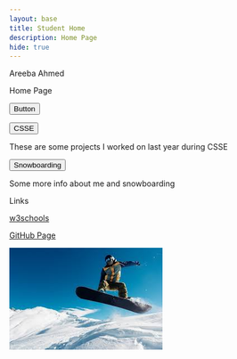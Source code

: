 ```yaml
---
layout: base
title: Student Home 
description: Home Page
hide: true
---
```


Areeba Ahmed

<div>
  <p>Home Page</p>

  <button style="display: block; margin-bottom: 10px;">Button</button>



  <button onclick="window.location.href='http://127.0.0.1:4100/areeba_2025/csse/'">CSSE</button>
  <p> These are some projects I worked on last year during CSSE </p>


<button onclick="window.location.href='http://127.0.0.1:4100/areeba_2025/snowboarding/'">Snowboarding</button>
<p> Some more info about me and snowboarding </p>

<p> Links </p>
  <a href="https://www.w3schools.com/html/default.asp" style="display: block; margin-bottom: 10px;">w3schools</a>

  <a href="https://github.com/areeba-ahmed/areeba_2025" style="display: block;">GitHub Page</a>
</div>


<img src="images/snowboard.png" alt="Snowboarding">

